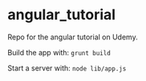 # angular_tutorial
Repo for the angular tutorial on Udemy. 

Build the app with:
```grunt build```

Start a server with:
```node lib/app.js```
